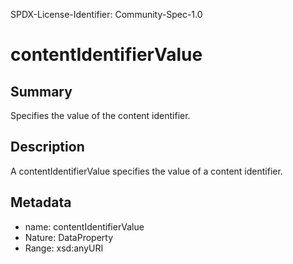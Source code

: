 SPDX-License-Identifier: Community-Spec-1.0

# contentIdentifierValue

## Summary

Specifies the value of the content identifier.

## Description

A contentIdentifierValue specifies the value of a content identifier.

## Metadata

- name: contentIdentifierValue
- Nature: DataProperty
- Range: xsd:anyURI

